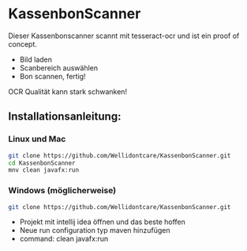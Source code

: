 # KassenbonScanner

Dieser Kassenbonscanner scannt mit tesseract-ocr und ist ein proof of concept.

* Bild laden
* Scanbereich auswählen
* Bon scannen, fertig!

OCR Qualität kann stark schwanken!

## Installationsanleitung:
### Linux und Mac
```bash
git clone https://github.com/Wellidontcare/KassenbonScanner.git
cd KassenbonScanner
mnv clean javafx:run
```

### Windows (möglicherweise)
```bash
git clone https://github.com/Wellidontcare/KassenbonScanner.git
```
* Projekt mit intellij idea öffnen und das beste hoffen
* Neue run configuration typ maven hinzufügen
* command: clean javafx:run
